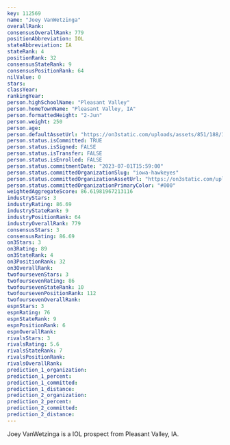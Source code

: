 ```yaml
---
key: 112569
name: "Joey VanWetzinga"
overallRank: 
consensusOverallRank: 779
positionAbbreviation: IOL
stateAbbreviation: IA
stateRank: 4
positionRank: 32
consensusStateRank: 9
consensusPositionRank: 64
nilValue: 0
stars: 
classYear: 
rankingYear: 
person.highSchoolName: "Pleasant Valley"
person.homeTownName: "Pleasant Valley, IA"
person.formattedHeight: "2-Jun"
person.weight: 250
person.age: 
person.defaultAssetUrl: "https://on3static.com/uploads/assets/851/188/188851.jpg"
person.status.isCommitted: TRUE
person.status.isSigned: FALSE
person.status.isTransfer: FALSE
person.status.isEnrolled: FALSE
person.status.commitmentDate: "2023-07-01T15:59:00"
person.status.committedOrganizationSlug: "iowa-hawkeyes"
person.status.committedOrganizationAssetUrl: "https://on3static.com/uploads/assets/976/149/149976.svg"
person.status.committedOrganizationPrimaryColor: "#000"
weightedAggregateScore: 86.61981967213116
industryStars: 3
industryRating: 86.69
industryStateRank: 9
industryPositionRank: 64
industryOverallRank: 779
consensusStars: 3
consensusRating: 86.69
on3Stars: 3
on3Rating: 89
on3StateRank: 4
on3PositionRank: 32
on3OverallRank: 
twofoursevenStars: 3
twofoursevenRating: 86
twofoursevenStateRank: 10
twofoursevenPositionRank: 112
twofoursevenOverallRank: 
espnStars: 3
espnRating: 76
espnStateRank: 9
espnPositionRank: 6
espnOverallRank: 
rivalsStars: 3
rivalsRating: 5.6
rivalsStateRank: 7
rivalsPositionRank: 
rivalsOverallRank: 
prediction_1_organization: 
prediction_1_percent: 
prediction_1_committed: 
prediction_1_distance: 
prediction_2_organization: 
prediction_2_percent: 
prediction_2_committed: 
prediction_2_distance: 
---
```

Joey VanWetzinga is a IOL prospect from Pleasant Valley, IA.